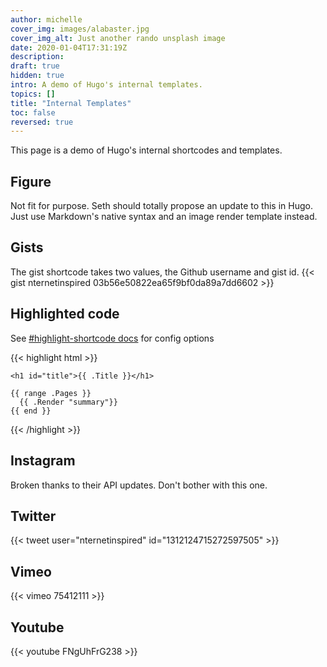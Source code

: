 ```yaml
---
author: michelle
cover_img: images/alabaster.jpg
cover_img_alt: Just another rando unsplash image
date: 2020-01-04T17:31:19Z
description:
draft: true
hidden: true
intro: A demo of Hugo's internal templates.
topics: []
title: "Internal Templates"
toc: false
reversed: true
---
```


This page is a demo of Hugo's internal shortcodes and templates.

## Figure
Not fit for purpose. Seth should totally propose an update to this in Hugo. Just use Markdown's native syntax and an image render template instead.

## Gists
The gist shortcode takes two values, the Github username and gist id.
{{< gist nternetinspired 03b56e50822ea65f9bf0da89a7dd6602 >}}

## Highlighted code
See [#highlight-shortcode docs](https://gohugo.io/content-management/syntax-highlighting/#highlight-shortcode) for config options

{{< highlight html >}}
<section id="main">

    <h1 id="title">{{ .Title }}</h1>

    {{ range .Pages }}
      {{ .Render "summary"}}
    {{ end }}

</section>
{{< /highlight >}}

## Instagram
Broken thanks to their API updates. Don't bother with this one.

## Twitter
{{< tweet user="nternetinspired" id="1312124715272597505" >}}

## Vimeo
{{< vimeo 75412111 >}}

## Youtube
{{< youtube FNgUhFrG238 >}}
